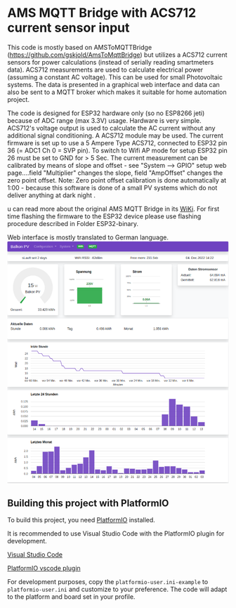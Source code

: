# AMS MQTT Bridge with ACS712 current sensor input
This code is mostly based on AMSToMQTTBridge (https://github.com/gskjold/AmsToMqttBridge) but utilizes a ACS712 current sensors for power calculations (instead of serially reading smartmeters data). ACS712 measurements are used to calculate electrical power (assuming a constant AC voltage). 
This can be used for small Photovoltaic systems. The data is presented in a graphical web interface and data can also be sent to a MQTT broker which makes it suitable for home automation project. 

The code is designed for ESP32 hardware only (so no ESP8266 jeti) because of ADC range (max 3.3V) usage. 
Hardware is very simple. 
ACS712's voltage output is used to calculate the AC current without any additional signal conditioning.
A ACS712 module may be used.
The current firmware is set up to use a 5 Ampere Type ACS712, connected to ESP32 pin 36 (= ADC1 Ch 0 = SVP pin). To switch to Wifi AP mode for setup ESP32 pin 26 must be set to GND for > 5 Sec. 
The current measurement can be calibrated by means of slope and offset - see "System --> GPIO" setup web page....field "Multiplier" changes the slope, field "AmpOffset" changes the zero point offset. 
Note: Zero point offset calibration is done automatically at 1:00 - because this software is done of a small PV systems which do not deliver anything at dark night .

u can read more about the original AMS MQTT Bridge in its [WiKi](https://github.com/gskjold/AmsToMqttBridge/wiki). 
For first time flashing the firmware to the ESP32 device please use flashing procedure described in Folder ESP32-binary.

Web interface is mostly translated to German language.
<img src="webui.png">


## Building this project with PlatformIO
To build this project, you need [PlatformIO](https://platformio.org/) installed.

It is recommended to use Visual Studio Code with the PlatformIO plugin for development.

[Visual Studio Code](https://code.visualstudio.com/download)

[PlatformIO vscode plugin](https://platformio.org/install/ide?install=vscode) 

For development purposes, copy the ```platformio-user.ini-example``` to ```platformio-user.ini``` and customize to your preference. The code will adapt to the platform and board set in your profile.

